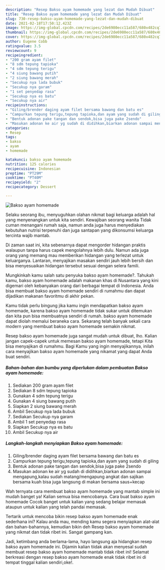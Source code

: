 ```yaml
---
description: "Resep Bakso ayam homemade yang lezat dan Mudah Dibuat"
title: "Resep Bakso ayam homemade yang lezat dan Mudah Dibuat"
slug: 730-resep-bakso-ayam-homemade-yang-lezat-dan-mudah-dibuat
date: 2021-02-18T17:50:12.423Z
image: https://img-global.cpcdn.com/recipes/2de6980ecc11a587/680x482cq70/bakso-ayam-homemade-foto-resep-utama.jpg
thumbnail: https://img-global.cpcdn.com/recipes/2de6980ecc11a587/680x482cq70/bakso-ayam-homemade-foto-resep-utama.jpg
cover: https://img-global.cpcdn.com/recipes/2de6980ecc11a587/680x482cq70/bakso-ayam-homemade-foto-resep-utama.jpg
author: Eugene Cobb
ratingvalue: 3.5
reviewcount: 9
recipeingredient:
- "200 gram ayam filet"
- "8 sdm tepung tapioka"
- "4 sdm tepung terigu"
- "4 siung bawang putih"
- "2 siung bawang merah"
- "Secukup nya lada bubuk"
- "Secukup nya garam"
- "1 set penyedap rasa"
- "Secukup nya es batu"
- "Secukup nya air"
recipeinstructions:
- "Giling/brender daging ayam filet bersama bawang dan batu es"
- "Campurkan tepung terigu,tepung tapioka,dan ayam yang sudah di giling"
- "Bentuk adonan pake tangan dan sendok,bisa juga pake 2sendo"
- "Masukan adonan ke air yg sudah di didihkan,biarkan adonan sampai mengapung,kalau sudah matang/mengapung angkat dan sajikan bersama kuah bisa juga langsung di makan bersama saus+kecap"
categories:
- Resep
tags:
- bakso
- ayam
- homemade

katakunci: bakso ayam homemade 
nutrition: 125 calories
recipecuisine: Indonesian
preptime: "PT29M"
cooktime: "PT40M"
recipeyield: "2"
recipecategory: Dessert

---
```



![Bakso ayam homemade](https://img-global.cpcdn.com/recipes/2de6980ecc11a587/680x482cq70/bakso-ayam-homemade-foto-resep-utama.jpg)

Selaku seorang ibu, menyuguhkan olahan nikmat bagi keluarga adalah hal yang menyenangkan untuk kita sendiri. Kewajiban seorang  wanita Tidak cuman menangani rumah saja, namun anda juga harus menyediakan kebutuhan nutrisi terpenuhi dan juga santapan yang dikonsumsi keluarga tercinta wajib mantab.

Di zaman  saat ini, kita sebenarnya dapat mengorder hidangan praktis walaupun tanpa harus capek mengolahnya lebih dulu. Namun ada juga orang yang memang mau memberikan hidangan yang terlezat untuk keluarganya. Lantaran, menyajikan masakan sendiri jauh lebih bersih dan bisa menyesuaikan hidangan tersebut sesuai dengan selera famili. 



Mungkinkah kamu salah satu penyuka bakso ayam homemade?. Tahukah kamu, bakso ayam homemade adalah makanan khas di Nusantara yang kini digemari oleh kebanyakan orang dari berbagai tempat di Indonesia. Anda bisa membuat bakso ayam homemade sendiri di rumahmu dan dapat dijadikan makanan favoritmu di akhir pekan.

Kamu tidak perlu bingung jika kamu ingin mendapatkan bakso ayam homemade, karena bakso ayam homemade tidak sukar untuk ditemukan dan kita pun bisa membuatnya sendiri di rumah. bakso ayam homemade dapat diolah memalui beraneka cara. Sekarang telah banyak sekali cara modern yang membuat bakso ayam homemade semakin nikmat.

Resep bakso ayam homemade juga sangat mudah untuk dibuat, lho. Kalian jangan capek-capek untuk memesan bakso ayam homemade, tetapi Kita bisa menyajikan di rumahmu. Bagi Kamu yang ingin menyajikannya, inilah cara menyajikan bakso ayam homemade yang nikamat yang dapat Anda buat sendiri.

<!--inarticleads1-->

##### Bahan-bahan dan bumbu yang diperlukan dalam pembuatan Bakso ayam homemade:

1. Sediakan 200 gram ayam filet
1. Sediakan 8 sdm tepung tapioka
1. Gunakan 4 sdm tepung terigu
1. Gunakan 4 siung bawang putih
1. Siapkan 2 siung bawang merah
1. Ambil Secukup nya lada bubuk
1. Sediakan Secukup nya garam
1. Ambil 1 set penyedap rasa
1. Siapkan Secukup nya es batu
1. Ambil Secukup nya air




<!--inarticleads2-->

##### Langkah-langkah menyiapkan Bakso ayam homemade:

1. Giling/brender daging ayam filet bersama bawang dan batu es
1. Campurkan tepung terigu,tepung tapioka,dan ayam yang sudah di giling
1. Bentuk adonan pake tangan dan sendok,bisa juga pake 2sendo
1. Masukan adonan ke air yg sudah di didihkan,biarkan adonan sampai mengapung,kalau sudah matang/mengapung angkat dan sajikan bersama kuah bisa juga langsung di makan bersama saus+kecap




Wah ternyata cara membuat bakso ayam homemade yang mantab simple ini mudah banget ya! Kalian semua bisa mencobanya. Cara buat bakso ayam homemade Cocok banget untuk kalian yang sedang belajar memasak ataupun untuk kalian yang telah pandai memasak.

Tertarik untuk mencoba bikin resep bakso ayam homemade enak sederhana ini? Kalau anda mau, mending kamu segera menyiapkan alat-alat dan bahan-bahannya, kemudian bikin deh Resep bakso ayam homemade yang nikmat dan tidak ribet ini. Sangat gampang kan. 

Jadi, ketimbang anda berlama-lama, hayo langsung aja hidangkan resep bakso ayam homemade ini. Dijamin kalian tiidak akan menyesal sudah membuat resep bakso ayam homemade mantab tidak ribet ini! Selamat berkreasi dengan resep bakso ayam homemade enak tidak ribet ini di tempat tinggal kalian sendiri,oke!.


